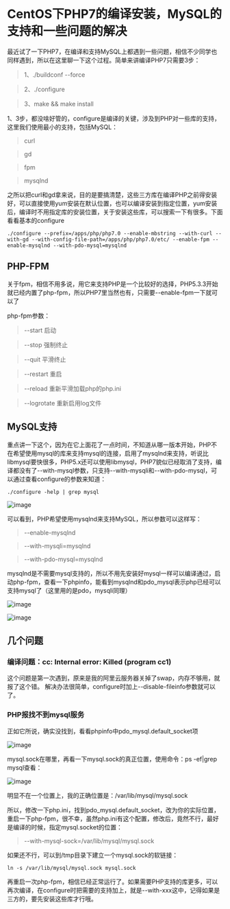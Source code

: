 # CentOS下PHP7的编译安装，MySQL的支持和一些问题的解决

最近试了一下PHP7，在编译和支持MySQL上都遇到一些问题，相信不少同学也同样遇到，所以在这里聊一下这个过程。简单来讲编译PHP7只需要3步：

> 1、./buildconf --force

> 2、./configure

> 3、make && make install

1、3步，都没啥好管的，configure是编译的关键，涉及到PHP对一些库的支持，这里我们使用最小的支持，包括MySQL：

> curl

> gd

> fpm

> mysqlnd

之所以把curl和gd拿来说，目的是要搞清楚，这些三方库在编译PHP之前得安装好，可以直接使用yum安装在默认位置，也可以编译安装到指定位置，yum安装后，编译时不用指定库的安装位置，关于安装这些库，可以搜索一下有很多。下面看看基本的configure

```
./configure --prefix=/apps/php/php7.0 --enable-mbstring --with-curl --with-gd --with-config-file-path=/apps/php/php7.0/etc/ --enable-fpm --enable-mysqlnd --with-pdo-mysql=mysqlnd
```

## PHP-FPM

关于fpm，相信不用多说，用它来支持PHP是一个比较好的选择，PHP5.3.3开始就已经内置了php-fpm，所以PHP7里当然也有，只需要--enable-fpm一下就可以了

php-fpm参数：

> --start 启动

> --stop 强制终止

> --quit 平滑终止

> --restart 重启

> --reload 重新平滑加载php的php.ini

> --logrotate 重新启用log文件

## MySQL支持

重点讲一下这个，因为在它上面花了一点时间，不知道从哪一版本开始，PHP不在希望使用mysql的库来支持mysql的连接，启用了mysqlnd来支持，听说比libmysql要快很多，PHP5.x还可以使用libmysql，PHP7貌似已经取消了支持，编译都没有了--with-mysql参数，只支持--with-mysqli和--with-pdo-mysql，可以通过查看configure的参数来知道：

```
./configure -help | grep mysql
```

![image](https://github.com/onlyfu/Blog/blob/master/static/images/php/20151216/001.png)

可以看到，PHP希望使用mysqlnd来支持MySQL，所以参数可以这样写：

> --enable-mysqlnd

> --with-mysqli=mysqlnd

> --with-pdo-mysql=mysqlnd

mysqlnd是不需要mysql支持的，所以不用先安装好mysql一样可以编译通过，启动php-fpm，查看一下phpinfo，能看到mysqlnd和pdo_mysql表示php已经可以支持mysql了（这里用的是pdo，mysqli同理）

![image](https://github.com/onlyfu/Blog/blob/master/static/images/php/20151216/002.png)

![image](https://github.com/onlyfu/Blog/blob/master/static/images/php/20151216/003.png)

## 几个问题

### 编译问题：cc: Internal error: Killed (program cc1)

这个问题是第一次遇到，原来是我的阿里云服务器关掉了swap，内存不够用，就报了这个错。
解决办法很简单，configure时加上--disable-fileinfo参数就可以了。

### PHP报找不到mysql服务

正如它所说，确实没找到，看看phpinfo中pdo_mysql.default_socket项

![image](https://github.com/onlyfu/Blog/blob/master/static/images/php/20151216/004.png)

mysql.sock在哪里，再看一下mysql.sock的真正位置，使用命令：ps -ef|grep mysql查看：

![image](https://github.com/onlyfu/Blog/blob/master/static/images/php/20151216/005.png)

明显不在一个位置上，我的正确位置是：/var/lib/mysql/mysql.sock

所以，修改一下php.ini，找到pdo_mysql.default_socket，改为你的实际位置，重启一下php-fpm，很不幸，虽然php.ini有这个配置，修改后，竟然不行，最好是编译的时候，指定mysql.socket的位置：

> --with-mysql-sock=/var/lib/mysql/mysql.sock

如果还不行，可以到/tmp目录下建立一个mysql.sock的软链接：

```
ln -s /var/lib/mysql/mysql.sock mysql.sock
```

再重启一次php-fpm，相信已经正常运行了。如果需要PHP支持的库更多，可以再次编译，在configure时把需要的支持加上，就是--with-xxx这中，记得如果是三方的，要先安装这些库才行哦。
